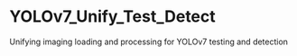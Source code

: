 # YOLOv7_Unify_Test_Detect
Unifying imaging loading and processing for YOLOv7 testing and detection
